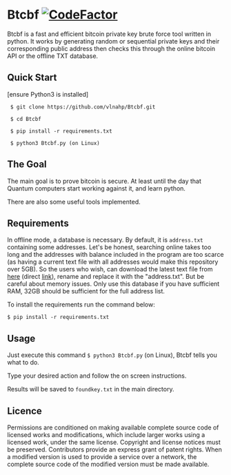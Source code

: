 
# Btcbf  [![CodeFactor](https://www.codefactor.io/repository/github/vlnahp/btcbf/badge/main)](https://www.codefactor.io/repository/github/vlnahp/btcbf/overview/main)
Btcbf is a fast and efficient bitcoin private key brute force tool written in python. It works by generating random or sequential private keys and their corresponding public address then checks this through the online bitcoin API or the offline TXT database. 

## **Quick Start**
[ensure Python3 is installed]
```
 $ git clone https://github.com/vlnahp/Btcbf.git

 $ cd Btcbf

 $ pip install -r requirements.txt

 $ python3 Btcbf.py (on Linux)
```






## The Goal
The main goal is to prove bitcoin is secure. At least until the day that Quantum computers start working against it, and learn python. 

There are also some useful tools implemented.



## **Requirements**

  In offline mode, a database is necessary. By default, it is `address.txt` containing some addresses. Let's be honest, searching online takes too long and the addresses with balance included in the program are too scarce (as having a current text file with all addresses would make this repository over 5GB). So the users who wish, can download the latest text file from [here](http://addresses.loyce.club/) (direct [link](http://addresses.loyce.club/Bitcoin_addresses_LATEST.txt.gz)), rename and replace it with the "address.txt". But be careful about memory issues. Only use this database if you have sufficient RAM, 32GB should be sufficient for the full address list.

To install the requirements run the command below:

```$ pip install -r requirements.txt```  


## **Usage**
Just execute this command `$ python3 Btcbf.py` (on Linux), Btcbf tells you what to do.

Type your desired action and follow the on screen instructions. 

Results will be saved to `foundkey.txt` in the main directory.

## **Licence**

Permissions are conditioned on making available complete source code of licensed works and modifications, which include larger works using a licensed work, under the same license. Copyright and license notices must be preserved. Contributors provide an express grant of patent rights. When a modified version is used to provide a service over a network, the complete source code of the modified version must be made available.

